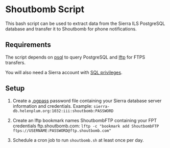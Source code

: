 # Shoutbomb Script
This bash script can be used to extract data from the Sierra ILS PostgreSQL database and transfer it to Shoutbomb for phone notifications.
  
## Requirements
The script depends on [psql](https://www.postgresql.org/docs/current/app-psql.html) to query PostgreSQL and [lftp](http://lftp.tech/) for FTPS transfers.

You will also need a Sierra account with [SQL privileges](https://csdirect.iii.com/sierrahelp/Default.php#ssql/ssql_getting_started.html). 
  
## Setup
1. Create a [.pgpass](http://www.postgresql.org/docs/current/static/libpq-pgpass.html) password file containing your Sierra database server information and credentials. Example:
`sierra-db.helenplum.org:1032:iii:shoutbomb:PASSWORD`
  
1. Create an lftp bookmark names ShoutbombFTP containing your FPT credentials ftp.shoutbomb.com:
`lftp -c "bookmark add ShoutbombFTP ftps://USERNAME:PASSWORD@ftp.shoutbomb.com"`

1. Schedule a cron job to run `shoutbomb.sh` at least once per day.